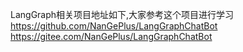 LangGraph相关项目地址如下,大家参考这个项目进行学习                        
https://github.com/NanGePlus/LangGraphChatBot              
https://gitee.com/NanGePlus/LangGraphChatBot                 